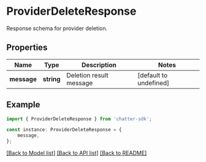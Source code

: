 # ProviderDeleteResponse

Response schema for provider deletion.

## Properties

Name | Type | Description | Notes
------------ | ------------- | ------------- | -------------
**message** | **string** | Deletion result message | [default to undefined]

## Example

```typescript
import { ProviderDeleteResponse } from 'chatter-sdk';

const instance: ProviderDeleteResponse = {
    message,
};
```

[[Back to Model list]](../README.md#documentation-for-models) [[Back to API list]](../README.md#documentation-for-api-endpoints) [[Back to README]](../README.md)
